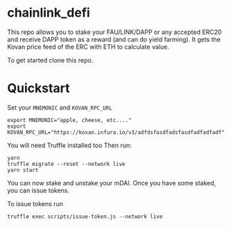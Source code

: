# chainlink_defi

This repo allows you to stake your FAU/LINK/DAPP or any accepted ERC20 and receive DAPP token as a reward (and can do yield farming). It gets the Kovan price feed of the ERC with ETH to calculate value. 

To get started clone this repo.

# Quickstart
Set your `MNEMONIC` and `KOVAN_RPC_URL` 
```
export MNEMONIC="apple, cheese, etc...."
export KOVAN_RPC_URL="https://kovan.infura.io/v3/adfdsfasdfadsfasdfadfadfadf"

```
You will need Truffle installed too 
Then run:
```
yarn
truffle migrate --reset --network live
yarn start
```
You can now stake and unstake your mDAI. Once you have some staked, you can issue tokens. 

To issue tokens run
```
truffle exec scripts/issue-token.js --network live
```
